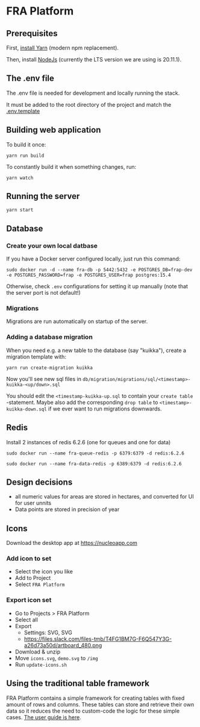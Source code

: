 # FRA Platform

## Prerequisites

First, [install Yarn](https://yarnpkg.com/en/docs/install) (modern npm replacement).

Then, install [NodeJs](https://nodejs.org/en/download/) (currently the LTS version we are using is 20.11.1).

## The .env file

The .env file is needed for development and locally running the stack.

It must be added to the root directory of the project and match the [.env.template](./.env.template)


## Building web application

To build it once:

```yarn run build```

To constantly build it when something changes, run:

```yarn watch```

## Running the server

```yarn start```

## Database

### Create your own local datbase

If you have a Docker server configured locally, just run this command:

```shell
sudo docker run -d --name fra-db -p 5442:5432 -e POSTGRES_DB=frap-dev -e POSTGRES_PASSWORD=frap -e POSTGRES_USER=frap postgres:15.4
```

Otherwise, check `.env` configurations for setting it up manually (note that the server port is not default!)

### Migrations

Migrations are run automatically on startup of the server.

### Adding a database migration

When you need e.g. a new table to the database (say "kuikka"), create a migration
template with:

```shell
yarn run create-migration kuikka
```

Now you'll see new sql files in `db/migration/migrations/sql/<timestamp>-kuikka-<up/down>.sql`

You should edit the `<timestamp-kuikka-up.sql` to contain your `create table` -statement. Maybe also
add the corresponding `drop table` to `<timestamp>-kuikka-down.sql` if we ever want to run migrations downwards.

## Redis

Install 2 instances of redis 6.2.6 (one for queues and one for data)

```shell
sudo docker run --name fra-queue-redis -p 6379:6379 -d redis:6.2.6
```
```shell
sudo docker run --name fra-data-redis -p 6389:6379 -d redis:6.2.6
```

## Design decisions

* all numeric values for areas are stored in hectares, and converted for UI for user unnits
* Data points are stored in precision of year

## Icons

Download the desktop app  at https://nucleoapp.com

### Add icon to set

* Select the icon you like
* Add to Project
* Select `FRA Platform`

### Export icon set

* Go to Projects > FRA Platform
* Select all
* Export
    * Settings: SVG, SVG <symbols>
    * https://files.slack.com/files-tmb/T4FG1BM7G-F6Q547Y3G-a26d73a50d/artboard_480.png
* Download & unzip
* Move `icons.svg`, `demo.svg` to `/img`
* Run `update-icons.sh`

## Using the traditional table framework

FRA Platform contains a simple framework for creating tables with
fixed amount of rows and columns. These tables can store and retrieve
their own data so it reduces the need to custom-code the logic for
these simple cases. [The user guide is here](doc/traditional-table-guide.md).

